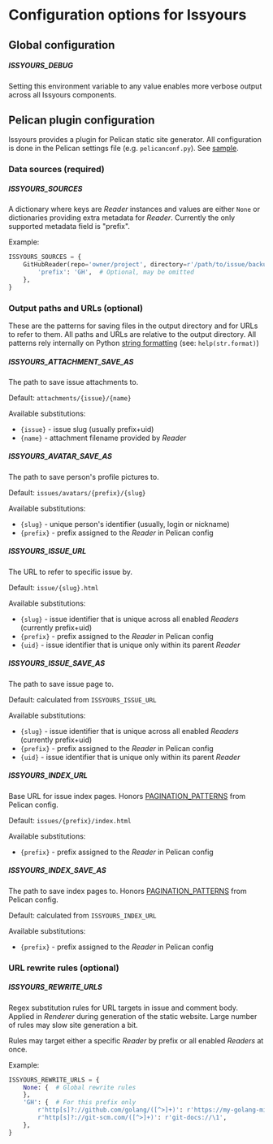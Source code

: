 # Configuration options for Issyours

## Global configuration

##### ISSYOURS_DEBUG

Setting this environment variable to any value enables more verbose output
across all Issyours components.


## Pelican plugin configuration

Issyours provides a plugin for Pelican static site generator. All
configuration is done in the Pelican settings file (e.g. `pelicanconf.py`).
See [sample](pelican_demo.py).


### Data sources (required)

##### ISSYOURS_SOURCES

A dictionary where keys are *Reader* instances and values are either
`None` or dictionaries providing extra metadata for *Reader*. Currently
the only supported metadata field is "prefix".

Example:

```python
ISSYOURS_SOURCES = {
    GitHubReader(repo='owner/project', directory=r'/path/to/issue/backup'): {
        'prefix': 'GH',  # Optional, may be omitted
    },
}
```


### Output paths and URLs (optional)

These are the patterns for saving files in the output directory and for URLs
to refer to them. All paths and URLs are relative to the output directory.
All patterns rely internally on Python [string
formatting](https://docs.python.org/3/library/stdtypes.html#str.format)
(see: `help(str.format)`)


##### ISSYOURS_ATTACHMENT_SAVE_AS

The path to save issue attachments to.

Default: `attachments/{issue}/{name}`

Available substitutions:

- `{issue}` - issue slug (usually prefix+uid)
- `{name}` - attachment filename provided by *Reader*

##### ISSYOURS_AVATAR_SAVE_AS

The path to save person's profile pictures to.

Default: `issues/avatars/{prefix}/{slug}`

Available substitutions:

- `{slug}` - unique person's identifier (usually, login or nickname)
- `{prefix}` - prefix assigned to the *Reader* in Pelican config

##### ISSYOURS_ISSUE_URL

The URL to refer to specific issue by.

Default: `issue/{slug}.html`

Available substitutions:

- `{slug}` - issue identifier that is unique across all enabled *Readers*
  (currently prefix+uid)
- `{prefix}` - prefix assigned to the *Reader* in Pelican config
- `{uid}` - issue identifier that is unique only within its parent *Reader*

##### ISSYOURS_ISSUE_SAVE_AS

The path to save issue page to.

Default: calculated from `ISSYOURS_ISSUE_URL`

Available substitutions:

- `{slug}` - issue identifier that is unique across all enabled *Readers*
  (currently prefix+uid)
- `{prefix}` - prefix assigned to the *Reader* in Pelican config
- `{uid}` - issue identifier that is unique only within its parent *Reader*

##### ISSYOURS_INDEX_URL

Base URL for issue index pages. Honors [PAGINATION_PATTERNS] from Pelican config.

Default: `issues/{prefix}/index.html`

Available substitutions:

- `{prefix}` - prefix assigned to the *Reader* in Pelican config

##### ISSYOURS_INDEX_SAVE_AS

The path to save index pages to. Honors [PAGINATION_PATTERNS] from Pelican config.

Default: calculated from `ISSYOURS_INDEX_URL`

Available substitutions:

- `{prefix}` - prefix assigned to the *Reader* in Pelican config

[PAGINATION_PATTERNS]: https://docs.getpelican.com/en/stable/settings.html?highlight=pagination_patterns#pagination


### URL rewrite rules (optional)

##### ISSYOURS_REWRITE_URLS

Regex substitution rules for URL targets in issue and comment body. Applied
in *Renderer* during generation of the static website. Large number of rules
may slow site generation a bit.

Rules may target either a specific *Reader* by prefix or all enabled *Readers*
at once.

Example:

```python
ISSYOURS_REWRITE_URLS = {
    None: {  # Global rewrite rules
    },
    'GH': {  # For this prefix only
        r'http[s]?://github.com/golang/([^>]+)': r'https://my-golang-mirror.net/\1',
        r'http[s]?://git-scm.com/([^>]+)': r'git-docs://\1',
    },
}
```
